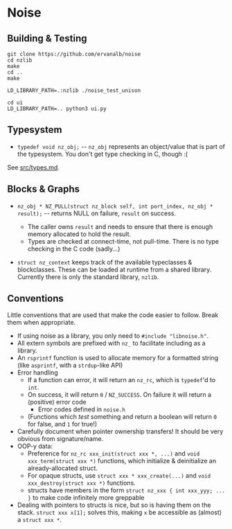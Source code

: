 Noise
=====

Building & Testing
------------------

```
git clone https://github.com/ervanalb/noise
cd nzlib
make
cd ..
make

LD_LIBRARY_PATH=.:nzlib ./noise_test_unison

cd ui
LD_LIBRARY_PATH=.. python3 ui.py
```

Typesystem
----------

- `typedef void nz_obj;` -- `nz_obj` represents an object/value that is part of the typesystem. You don't get type checking in C, though :(

See [src/types.md](./src/types.md).

Blocks & Graphs
---------------

- `nz_obj * NZ_PULL(struct nz_block self, int port_index, nz_obj * result);` -- returns NULL on failure, `result` on success.
    - The caller owns `result` and needs to ensure that there is enough memory allocated to hold the result.
    - Types are checked at connect-time, not pull-time. There is no type checking in the C code (sadly...)

- `struct nz_context` keeps track of the available typeclasses & blockclasses. These can be loaded at runtime from a shared library. Currently there is only the standard library, `nzlib`.


Conventions
-----------

Little conventions that are used that make the code easier to follow. Break them when appropriate.

- If using noise as a library, you only need to `#include "libnoise.h"`.
- All extern symbols are prefixed with ``nz_`` to facilitate including as a library.
- An `rsprintf` function is used to allocate memory for a formatted string (like `asprintf`, with a `strdup`-like API)
- Error handling
    - If a function can error, it will return an ``nz_rc``, which is `typedef`'d to `int`.
    - On success, it will return `0` / `NZ_SUCCESS`. On failure it will return a (positive) error code
        - Error codes defined in `noise.h`
    - (Functions which *test* something and return a boolean will return ``0`` for false, and ``1`` for true!)
- Carefully document when pointer ownership transfers! It should be very obvious from signature/name.
- OOP-y data:
    - Preference for ``nz_rc xxx_init(struct xxx *, ...)`` and ``void xxx_term(struct xxx *)`` functions, which initialize & deinitialize an already-allocated struct.
    - For opaque structs, use ``struct xxx * xxx_create(...)`` and ``void xxx_destroy(struct xxx *)`` functions.
    - structs have members in the form ``struct nz_xxx { int xxx_yyy; ... }`` to make code infinitely more greppable 
- Dealing with pointers to structs is nice, but so is having them on the stack. ``struct xxx x[1];`` solves this, making ``x`` be accessible as (almost) a ``struct xxx *``.
